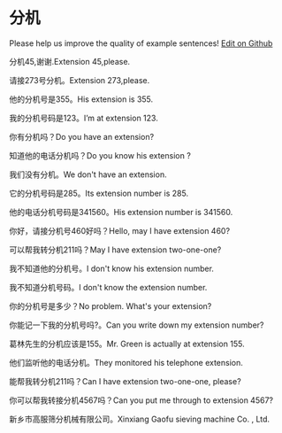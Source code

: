 # 分机

Please help us improve the quality of example sentences! [Edit on Github](https://github.com/jiyushe/jiyu-example-sentence-source/blob/main/chinese/fenji.md)

<p><span class="chinese">分机45,谢谢.</span><span class="english">Extension 45,please.</span></p>

<p><span class="chinese">请接273号分机。</span><span class="english">Extension 273,please.</span></p>

<p><span class="chinese">他的分机号是355。</span><span class="english">His extension is 355.</span></p>

<p><span class="chinese">我的分机号码是123。</span><span class="english">I’m at extension 123.</span></p>

<p><span class="chinese">你有分机吗？</span><span class="english">Do you have an extension?</span></p>

<p><span class="chinese">知道他的电话分机吗？</span><span class="english">Do you know his extension ?</span></p>

<p><span class="chinese">我们没有分机。</span><span class="english">We don't have an extension.</span></p>

<p><span class="chinese">它的分机号码是285。</span><span class="english">Its extension number is 285.</span></p>

<p><span class="chinese">他的电话分机号码是341560。</span><span class="english">His extension number is 341560.</span></p>

<p><span class="chinese">你好，请接分机号460好吗？</span><span class="english">Hello, may I have extension 460?</span></p>

<p><span class="chinese">可以帮我转分机211吗？</span><span class="english">May I have extension two-one-one?</span></p>

<p><span class="chinese">我不知道他的分机号。</span><span class="english">I don't know his extension number.</span></p>

<p><span class="chinese">我不知道分机号码。</span><span class="english">I don't know the extension number.</span></p>

<p><span class="chinese">你的分机号是多少？</span><span class="english">No problem. What's your extension?</span></p>

<p><span class="chinese">你能记一下我的分机号吗?。</span><span class="english">Can you write down my extension number?</span></p>

<p><span class="chinese">葛林先生的分机应该是155。</span><span class="english">Mr. Green is actually at extension 155.</span></p>

<p><span class="chinese">他们监听他的电话分机。</span><span class="english">They monitored his telephone extension.</span></p>

<p><span class="chinese">能帮我转分机211吗？</span><span class="english">Can I have extension two-one-one, please?</span></p>

<p><span class="chinese">你可以帮我转接分机4567吗？</span><span class="english">Can you put me through to extension 4567?</span></p>

<p><span class="chinese">新乡市高服筛分机械有限公司。</span><span class="english">Xinxiang Gaofu sieving machine Co. , Ltd.</span></p>

